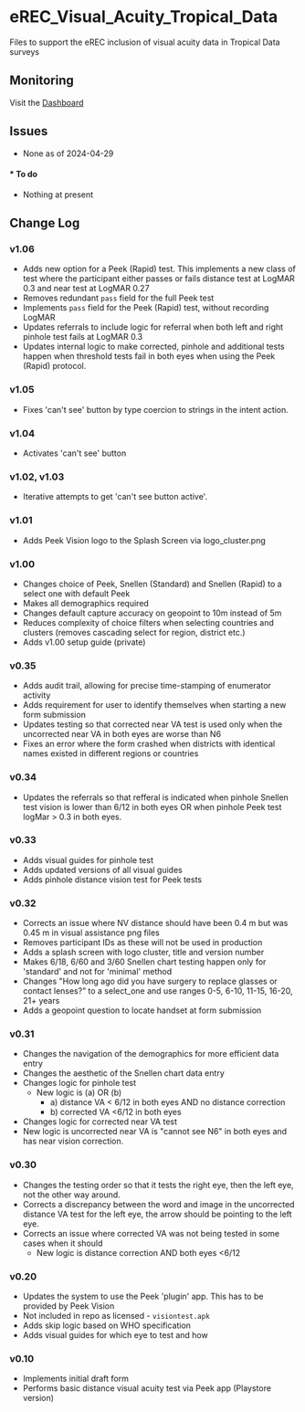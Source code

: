 # eREC_Visual_Acuity_Tropical_Data

Files to support the eREC inclusion of visual acuity data in Tropical Data surveys

## Monitoring
Visit the [Dashboard](index.html)

## Issues

* None as of 2024-04-29

#### * To do

* Nothing at present

## Change Log

### v1.06

* Adds new option for a Peek (Rapid) test. This implements a new class of test where the participant either passes or fails distance test at LogMAR 0.3 and near test at LogMAR 0.27
* Removes redundant `pass` field for the full Peek test
* Implements `pass` field for the Peek (Rapid) test, without recording LogMAR
* Updates referrals to include logic for referral when both left and right pinhole test fails at LogMAR 0.3
* Updates internal logic to make corrected, pinhole and additional tests happen when threshold tests fail in both eyes when using the Peek (Rapid) protocol. 

### v1.05

* Fixes 'can't see' button by type coercion to strings in the intent action. 

### v1.04

* Activates 'can't see' button

### v1.02, v1.03 

* Iterative attempts to get 'can't see button active'.

### v1.01
* Adds Peek Vision logo to the Splash Screen via logo_cluster.png

### v1.00

* Changes choice of Peek, Snellen (Standard) and Snellen (Rapid) to a select one with default Peek
* Makes all demographics required
* Changes default capture accuracy on geopoint to 10m instead of 5m
* Reduces complexity of choice filters when selecting countries and clusters (removes cascading select for region, district etc.)
* Adds v1.00 setup guide (private)

### v0.35

* Adds audit trail, allowing for precise time-stamping of enumerator activity
* Adds requirement for user to identify themselves when starting a new form submission
* Updates testing so that corrected near VA test is used only when the uncorrected near VA in both eyes are worse than N6
* Fixes an error where the form crashed when districts with identical names existed in different regions or countries

### v0.34

* Updates the referrals so that refferal is indicated when pinhole Snellen test vision is lower than 6/12 in both eyes OR when pinhole Peek test logMar > 0.3 in both eyes.
  
### v0.33

* Adds visual guides for pinhole test
* Adds updated versions of all visual guides
* Adds pinhole distance vision test for Peek tests
  
### v0.32

* Corrects an issue where NV distance should have been 0.4 m but was 0.45 m in visual assistance png files
* Removes participant IDs as these will not be used in production
* Adds a splash screen with logo cluster, title and version number
* Makes 6/18, 6/60 and 3/60 Snellen chart testing happen only for 'standard' and not for 'minimal' method
* Changes "How long ago did you have surgery to replace glasses or contact lenses?” to a select_one and use ranges 0-5, 6-10, 11-15, 16-20, 21+ years
* Adds a geopoint question to locate handset at form submission

### v0.31 

* Changes the navigation of the demographics for more efficient data entry
* Changes the aesthetic of the Snellen chart data entry
* Changes logic for pinhole test
  * New logic is (a) OR (b)
    * a) distance VA < 6/12 in both eyes AND no distance correction
    * b) corrected VA <6/12 in both eyes 
* Changes logic for corrected near VA test
* New logic is uncorrected near VA  is "cannot see N6" in both eyes and has near vision correction.


### v0.30 
* Changes the testing order so that it tests the right eye, then the left eye, not the other way around.
* Corrects a discrepancy between the word and image in the uncorrected distance VA test for the left eye, the arrow should be pointing to the left eye.
* Corrects an issue where corrected VA was not being tested in some cases when it should
  * New logic is distance correction AND both eyes <6/12
  

### v0.20
* Updates the system to use the Peek 'plugin' app. This has to be provided by Peek Vision
* Not included in repo as licensed - `visiontest.apk`
* Adds skip logic based on WHO specification
* Adds visual guides for which eye to test and how

### v0.10
* Implements initial draft form
* Performs basic distance visual acuity test via Peek app (Playstore version)
  

